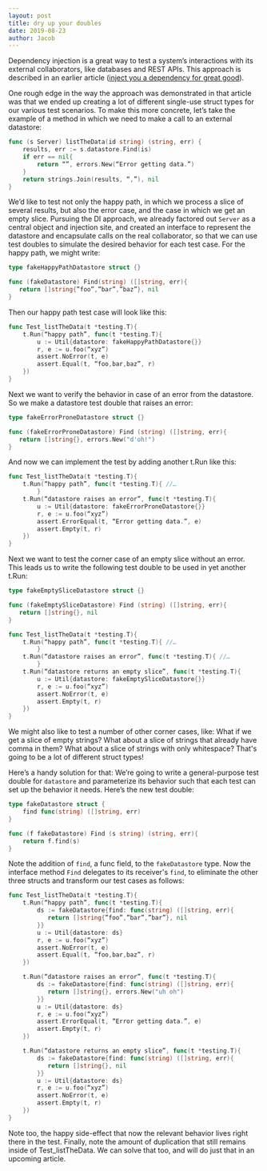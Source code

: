 ```yaml
---
layout: post
title: dry up your doubles
date: 2019-08-23
author: Jacob
---
```


Dependency injection is a great way to test a system’s interactions with its external collaborators, like databases and 
REST APIs.  This approach is described in an earlier article 
([inject you a dependency for great good](/2019/07/19/inject-you-a-dependency.html)).  

One rough edge in the way the approach was demonstrated in that article was that we ended up creating a lot of 
different single-use struct types for our various test scenarios.  To make this more concrete, let’s take the example of a method in which we need to make a call to an external datastore:

```go   
func (s Server) listTheData(id string) (string, err) {
	results, err := s.datastore.Find(is)
	if err == nil{
		return “”, errors.New(“Error getting data.”)
	}
	return strings.Join(results, “,”), nil
}
```

We’d like to test not only the happy path, in which we process a slice of several results, but also the error case, and 
the case in which we get an empty slice.  Pursuing the DI approach, we already factored out `Server` as a central object 
and injection site, and created an interface to represent the datastore and encapsulate calls on the real collaborator, 
so that we can use test doubles to simulate the desired behavior for each test case.  For the happy path, we might 
write:

```go
type fakeHappyPathDatastore struct {}

func (fakeDatastore) Find(string) ([]string, err){
   return []string{”foo”,”bar”,”baz”}, nil
} 
```

Then our happy path test case will look like this:

```go
func Test_listTheData(t *testing.T){
	t.Run(“happy path”, func(t *testing.T){
		u := Util{datastore: fakeHappyPathDatastore{}}
		r, e := u.foo(“xyz”)
		assert.NoError(t, e)
		assert.Equal(t, “foo,bar,baz”, r)
	})
}
```

Next we want to verify the behavior in case of an error from the datastore.  So we make a datastore test double that 
raises an error: 

```go
type fakeErrorProneDatastore struct {}

func (fakeErrorProneDatastore) Find (string) ([]string, err){
   return []string{}, errors.New("d'oh!")
}
```

And now we can implement the test by adding another t.Run like this: 

```go
func Test_listTheData(t *testing.T){
	t.Run(“happy path”, func(t *testing.T){ //…
        }
	t.Run(“datastore raises an error”, func(t *testing.T){
		u := Util{datastore: fakeErrorProneDatastore{}}
		r, e := u.foo(“xyz”)
		assert.ErrorEqual(t, “Error getting data.”, e)
		assert.Empty(t, r)
	})
}
```

Next we want to test the corner case of an empty slice without an error.  This leads us to write the following test 
double to be used in yet another t.Run:

```go
type fakeEmptySliceDatastore struct {}

func (fakeEmptySliceDatastore) Find (string) ([]string, err){
   return []string{}, nil
}

func Test_listTheData(t *testing.T){
	t.Run(“happy path”, func(t *testing.T){ //…
        }
	t.Run(“datastore raises an error”, func(t *testing.T){ //…
        }
	t.Run(“datastore returns an empty slice”, func(t *testing.T){
		u := Util{datastore: fakeEmptySliceDatastore{}}
		r, e := u.foo(“xyz”)
		assert.NoError(t, e)
		assert.Empty(t, r)
	})
}
```

We might also like to test a number of other corner cases, like: What if we get a slice of empty strings?  What about a 
slice of strings that already have comma in them? What about a slice of strings with only whitespace? That's going to 
be a lot of different struct types!  

Here’s a handy solution for that:  We’re going to write a general-purpose test double for `datastore` and parameterize 
its behavior such that each test can set up the behavior it needs.  Here’s the new test double:

```go
type fakeDatastore struct {
	find func(string) ([]string, err)
}

func (f fakeDatastore) Find (s string) (string, err){
	return f.find(s)
} 
```

Note the addition of `find`, a func field, to the `fakeDatastore` type.  Now the interface method `Find` delegates to 
its receiver's `find`, to eliminate the other three structs and transform our test cases as follows:

```go
func Test_listTheData(t *testing.T){
	t.Run(“happy path”, func(t *testing.T){
		ds := fakeDatastore{find: func(string) ([]string, err){
		   return []string{”foo”,”bar”,”bar”}, nil
		}}
		u := Util{datastore: ds}
		r, e := u.foo(“xyz”)
		assert.NoError(t, e)
		assert.Equal(t, “foo,bar,baz”, r)
	})

	t.Run(“datastore raises an error”, func(t *testing.T){
		ds := fakeDatastore{find: func(string) ([]string, err){
		   return []string{}, errors.New("uh oh")
		}}
		u := Util{datastore: ds}
		r, e := u.foo(“xyz”)
		assert.ErrorEqual(t, “Error getting data.”, e)
		assert.Empty(t, r)
	})

	t.Run(“datastore returns an empty slice”, func(t *testing.T){
		ds := fakeDatastore{find: func(string) ([]string, err){
		   return []string{}, nil
		}}
		u := Util{datastore: ds}
		r, e := u.foo(“xyz”)
		assert.NoError(t, e)
		assert.Empty(t, r)
	})
}
```

Note too, the happy side-effect that now the relevant behavior lives right there in the test.  Finally, note the amount 
of duplication that still remains inside of Test_listTheData.  We can solve that too, and will do just that in an 
upcoming article.


